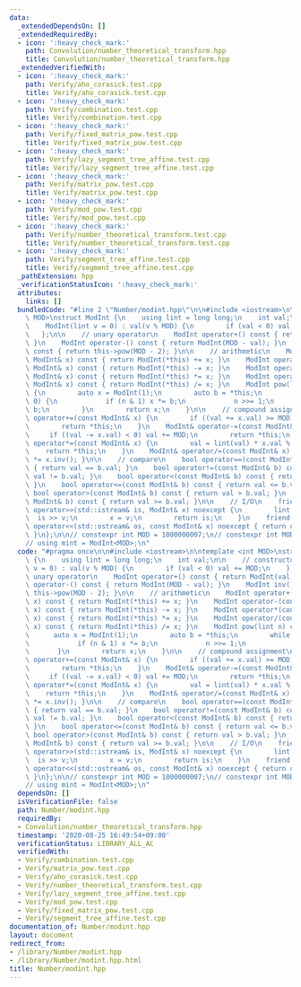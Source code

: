 ```yaml
---
data:
  _extendedDependsOn: []
  _extendedRequiredBy:
  - icon: ':heavy_check_mark:'
    path: Convolution/number_theoretical_transform.hpp
    title: Convolution/number_theoretical_transform.hpp
  _extendedVerifiedWith:
  - icon: ':heavy_check_mark:'
    path: Verify/aho_corasick.test.cpp
    title: Verify/aho_corasick.test.cpp
  - icon: ':heavy_check_mark:'
    path: Verify/combination.test.cpp
    title: Verify/combination.test.cpp
  - icon: ':heavy_check_mark:'
    path: Verify/fixed_matrix_pow.test.cpp
    title: Verify/fixed_matrix_pow.test.cpp
  - icon: ':heavy_check_mark:'
    path: Verify/lazy_segment_tree_affine.test.cpp
    title: Verify/lazy_segment_tree_affine.test.cpp
  - icon: ':heavy_check_mark:'
    path: Verify/matrix_pow.test.cpp
    title: Verify/matrix_pow.test.cpp
  - icon: ':heavy_check_mark:'
    path: Verify/mod_pow.test.cpp
    title: Verify/mod_pow.test.cpp
  - icon: ':heavy_check_mark:'
    path: Verify/number_theoretical_transform.test.cpp
    title: Verify/number_theoretical_transform.test.cpp
  - icon: ':heavy_check_mark:'
    path: Verify/segment_tree_affine.test.cpp
    title: Verify/segment_tree_affine.test.cpp
  _pathExtension: hpp
  _verificationStatusIcon: ':heavy_check_mark:'
  attributes:
    links: []
  bundledCode: "#line 2 \"Number/modint.hpp\"\n\n#include <iostream>\n\ntemplate <int\
    \ MOD>\nstruct ModInt {\n    using lint = long long;\n    int val;\n\n    // constructor\n\
    \    ModInt(lint v = 0) : val(v % MOD) {\n        if (val < 0) val += MOD;\n \
    \   };\n\n    // unary operator\n    ModInt operator+() const { return ModInt(val);\
    \ }\n    ModInt operator-() const { return ModInt(MOD - val); }\n    ModInt inv()\
    \ const { return this->pow(MOD - 2); }\n\n    // arithmetic\n    ModInt operator+(const\
    \ ModInt& x) const { return ModInt(*this) += x; }\n    ModInt operator-(const\
    \ ModInt& x) const { return ModInt(*this) -= x; }\n    ModInt operator*(const\
    \ ModInt& x) const { return ModInt(*this) *= x; }\n    ModInt operator/(const\
    \ ModInt& x) const { return ModInt(*this) /= x; }\n    ModInt pow(lint n) const\
    \ {\n        auto x = ModInt(1);\n        auto b = *this;\n        while (n >\
    \ 0) {\n            if (n & 1) x *= b;\n            n >>= 1;\n            b *=\
    \ b;\n        }\n        return x;\n    }\n\n    // compound assignment\n    ModInt&\
    \ operator+=(const ModInt& x) {\n        if ((val += x.val) >= MOD) val -= MOD;\n\
    \        return *this;\n    }\n    ModInt& operator-=(const ModInt& x) {\n   \
    \     if ((val -= x.val) < 0) val += MOD;\n        return *this;\n    }\n    ModInt&\
    \ operator*=(const ModInt& x) {\n        val = lint(val) * x.val % MOD;\n    \
    \    return *this;\n    }\n    ModInt& operator/=(const ModInt& x) { return *this\
    \ *= x.inv(); }\n\n    // compare\n    bool operator==(const ModInt& b) const\
    \ { return val == b.val; }\n    bool operator!=(const ModInt& b) const { return\
    \ val != b.val; }\n    bool operator<(const ModInt& b) const { return val < b.val;\
    \ }\n    bool operator<=(const ModInt& b) const { return val <= b.val; }\n   \
    \ bool operator>(const ModInt& b) const { return val > b.val; }\n    bool operator>=(const\
    \ ModInt& b) const { return val >= b.val; }\n\n    // I/O\n    friend std::istream&\
    \ operator>>(std::istream& is, ModInt& x) noexcept {\n        lint v;\n      \
    \  is >> v;\n        x = v;\n        return is;\n    }\n    friend std::ostream&\
    \ operator<<(std::ostream& os, const ModInt& x) noexcept { return os << x.val;\
    \ }\n};\n\n// constexpr int MOD = 1000000007;\n// constexpr int MOD = 998244353;\n\
    // using mint = ModInt<MOD>;\n"
  code: "#pragma once\n\n#include <iostream>\n\ntemplate <int MOD>\nstruct ModInt\
    \ {\n    using lint = long long;\n    int val;\n\n    // constructor\n    ModInt(lint\
    \ v = 0) : val(v % MOD) {\n        if (val < 0) val += MOD;\n    };\n\n    //\
    \ unary operator\n    ModInt operator+() const { return ModInt(val); }\n    ModInt\
    \ operator-() const { return ModInt(MOD - val); }\n    ModInt inv() const { return\
    \ this->pow(MOD - 2); }\n\n    // arithmetic\n    ModInt operator+(const ModInt&\
    \ x) const { return ModInt(*this) += x; }\n    ModInt operator-(const ModInt&\
    \ x) const { return ModInt(*this) -= x; }\n    ModInt operator*(const ModInt&\
    \ x) const { return ModInt(*this) *= x; }\n    ModInt operator/(const ModInt&\
    \ x) const { return ModInt(*this) /= x; }\n    ModInt pow(lint n) const {\n  \
    \      auto x = ModInt(1);\n        auto b = *this;\n        while (n > 0) {\n\
    \            if (n & 1) x *= b;\n            n >>= 1;\n            b *= b;\n \
    \       }\n        return x;\n    }\n\n    // compound assignment\n    ModInt&\
    \ operator+=(const ModInt& x) {\n        if ((val += x.val) >= MOD) val -= MOD;\n\
    \        return *this;\n    }\n    ModInt& operator-=(const ModInt& x) {\n   \
    \     if ((val -= x.val) < 0) val += MOD;\n        return *this;\n    }\n    ModInt&\
    \ operator*=(const ModInt& x) {\n        val = lint(val) * x.val % MOD;\n    \
    \    return *this;\n    }\n    ModInt& operator/=(const ModInt& x) { return *this\
    \ *= x.inv(); }\n\n    // compare\n    bool operator==(const ModInt& b) const\
    \ { return val == b.val; }\n    bool operator!=(const ModInt& b) const { return\
    \ val != b.val; }\n    bool operator<(const ModInt& b) const { return val < b.val;\
    \ }\n    bool operator<=(const ModInt& b) const { return val <= b.val; }\n   \
    \ bool operator>(const ModInt& b) const { return val > b.val; }\n    bool operator>=(const\
    \ ModInt& b) const { return val >= b.val; }\n\n    // I/O\n    friend std::istream&\
    \ operator>>(std::istream& is, ModInt& x) noexcept {\n        lint v;\n      \
    \  is >> v;\n        x = v;\n        return is;\n    }\n    friend std::ostream&\
    \ operator<<(std::ostream& os, const ModInt& x) noexcept { return os << x.val;\
    \ }\n};\n\n// constexpr int MOD = 1000000007;\n// constexpr int MOD = 998244353;\n\
    // using mint = ModInt<MOD>;\n"
  dependsOn: []
  isVerificationFile: false
  path: Number/modint.hpp
  requiredBy:
  - Convolution/number_theoretical_transform.hpp
  timestamp: '2020-08-25 16:49:54+09:00'
  verificationStatus: LIBRARY_ALL_AC
  verifiedWith:
  - Verify/combination.test.cpp
  - Verify/matrix_pow.test.cpp
  - Verify/aho_corasick.test.cpp
  - Verify/number_theoretical_transform.test.cpp
  - Verify/lazy_segment_tree_affine.test.cpp
  - Verify/mod_pow.test.cpp
  - Verify/fixed_matrix_pow.test.cpp
  - Verify/segment_tree_affine.test.cpp
documentation_of: Number/modint.hpp
layout: document
redirect_from:
- /library/Number/modint.hpp
- /library/Number/modint.hpp.html
title: Number/modint.hpp
---
```

